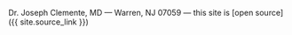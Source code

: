 

Dr. Joseph Clemente, MD 
&mdash;
Warren, NJ 07059
&mdash;
this site is [open source]({{ site.source_link }})

